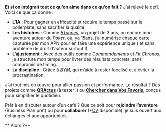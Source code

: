 **Et si on intégrait tout ce qu’on aime dans ce qu’on fait ?**
J’ai relevé le défi. Voici ce que ça donne :

- **L’IA** : Pour gagner en efficacité et réduire le temps passé sur le boilerplate, sans sacrifier la qualité.
- **Les histoires** : Comme *[BTonnes](https://play.google.com/store/apps/details?id=fr.mafyou.btonnes)*, un projet de 3 ans, ou encore mon aventure autour du *[Poker](https://play.google.com/store/apps/details?id=fr.mafyou.aideaupoker)*, où, ya 15ans, j’ai numérisé chaque carte capturée par mon APN pour en faire une expérience unique ( et sans problème de droit d'auteur surtout !).
- **L’ajustement** : Avec des outils comme *[Commandements](https://play.google.com/store/apps/details?id=fr.mafyou.commandements)* et *[Fit Chronos](https://play.google.com/store/apps/details?id=fr.mattd.fit)*, je structure mon temps pour livrer des résultats concrets, sans compromis de timing.
- **La discipline** : Grâce à *[BYM](https://play.google.com/store/apps/details?id=fr.mattd.bymapp)*, qui m’aide à rester focalisé et à éviter la procrastination.

J’ai tout mis en œuvre pour allier passion et performance. Le résultat ? Des projets comme **[QRActus](https://play.google.com/store/apps/details?id=fr.mattd.qractus)** (à tester !) ou **[Chercher dans Vos Favoris](https://play.google.com/store/apps/details?id=fr.mafyou.multisearches)**, conçus pour simplifier le quotidien.

Prêt à en discuter autour d’un café ?
Que ce soit pour **rejoindre l’aventure** (Business Plan prêt) ou pour **collaborer** (*[CV](https://www.linkedin.com/in/mdupleix) disponible), je suis ouvert aux échanges et aux opportunités.

** Alors ?**
